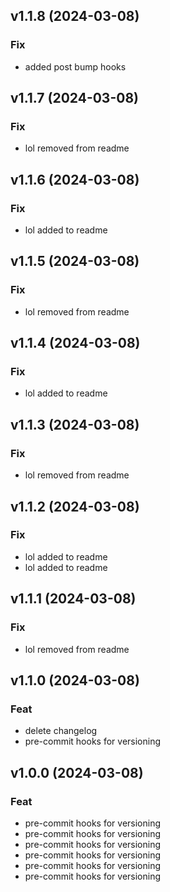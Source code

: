 ## v1.1.8 (2024-03-08)

### Fix

- added post bump hooks

## v1.1.7 (2024-03-08)

### Fix

- lol removed from readme

## v1.1.6 (2024-03-08)

### Fix

- lol added to readme

## v1.1.5 (2024-03-08)

### Fix

- lol removed from readme

## v1.1.4 (2024-03-08)

### Fix

- lol added to readme

## v1.1.3 (2024-03-08)

### Fix

- lol removed from readme

## v1.1.2 (2024-03-08)

### Fix

- lol added to readme
- lol added to readme

## v1.1.1 (2024-03-08)

### Fix

- lol removed from readme

## v1.1.0 (2024-03-08)

### Feat

- delete changelog
- pre-commit hooks for versioning

## v1.0.0 (2024-03-08)

### Feat

- pre-commit hooks for versioning
- pre-commit hooks for versioning
- pre-commit hooks for versioning
- pre-commit hooks for versioning
- pre-commit hooks for versioning
- pre-commit hooks for versioning
